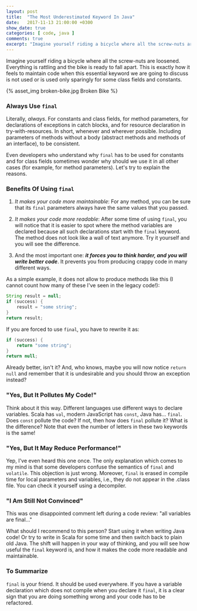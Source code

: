 ```yaml
---
layout: post
title:  "The Most Underestimated Keyword In Java"
date:   2017-11-13 21:00:00 +0300
show_date: true
categories: [ code, java ]
comments: true
excerpt: "Imagine yourself riding a bicycle where all the screw-nuts are loosened. Everything is rattling and the bike is ready to fall apart. This is exactly how it feels to maintain code when this essential keyword we are going to discuss is not used or is used only sparingly for some class fields and constants."
---
```


Imagine yourself riding a bicycle where all the screw-nuts are loosened. Everything is rattling and the bike is ready to fall apart. This is exactly how it feels to maintain code when this essential keyword we are going to discuss is not used or is used only sparingly for some class fields and constants.

{% asset_img broken-bike.jpg Broken Bike %}

### Always Use `final`

Literally, _always_. For constants and class fields, for method parameters, for declarations of exceptions in catch blocks, and for resource declaration in try-with-resources. In short, whenever and wherever possible. Including parameters of methods without a body (abstract methods and methods of an interface), to be consistent.

Even developers who understand why `final` has to be used for constants and for class fields sometimes wonder why should we use it in all other cases (for example, for method parameters). Let's try to explain the reasons.

### Benefits Of Using `final`

1. _It makes your code more maintainable_: For any method, you can be sure that its `final` parameters always have the same values that you passed.

2. _It makes your code more readable_: After some time of using `final`, you will notice that it is easier to spot where the method variables are declared because all such declarations start with the `final` keyword. The method does not look like a wall of text anymore. Try it yourself and you will see the difference.

3. And the most important one: ___it forces you to think harder, and you will write better code___. It prevents you from producing crappy code in many different ways.

As a simple example, it does not allow to produce methods like this (I cannot count how many of these I've seen in the legacy code!):

```java
String result = null;
if (success) {
    result = "some string";
}
return result;
```
If you are forced to use `final`, you have to rewrite it as:

```java
if (success) {
    return "some string";
}
return null;
```
Already better, isn't it? And, who knows, maybe you will now notice `return null` and remember that it is undesirable and you should throw an exception instead?

### "Yes, But It Pollutes My Code!"

Think about it this way. Different languages use different ways to declare variables. Scala has `val`, modern JavaScript has `const`, Java has... `final`. Does `const` pollute the code? If not, then how does `final` pollute it? What is the difference? Note that even the number of letters in these two keywords is the same!

### "Yes, But It May Reduce Performance!"

Yep, I've even heard this one once. The only explanation which comes to my mind is that some developers confuse the semantics of `final` and `volatile`. This objection is just wrong. Moreover, `final` is erased in compile time for local parameters and variables, i.e., they do not appear in the .class file. You can check it yourself using a decompiler.

### "I Am Still Not Convinced"

This was one disappointed comment left during a code review: "all variables are final..."

What should I recommend to this person? Start using it when writing Java code! Or try to write in Scala for some time and then switch back to plain old Java. The shift will happen in your way of thinking, and you will see how useful the `final` keyword is, and how it makes the code more readable and maintainable.

### To Summarize

`final` is your friend. It should be used everywhere. If you have a variable declaration which does not compile when you declare it `final`, it is a clear sign that you are doing something wrong and your code has to be refactored.
